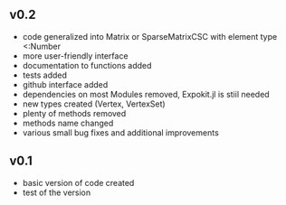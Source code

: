 v0.2
----
* code generalized into Matrix or SparseMatrixCSC with element type <:Number
* more user-friendly interface
* documentation to functions added
* tests added
* github interface added
* dependencies on most Modules removed, Expokit.jl is stiil needed
* new types created (Vertex, VertexSet)
* plenty of methods removed
* methods name changed
* various small bug fixes and additional improvements 

v0.1
----
* basic version of code created
* test of the version
